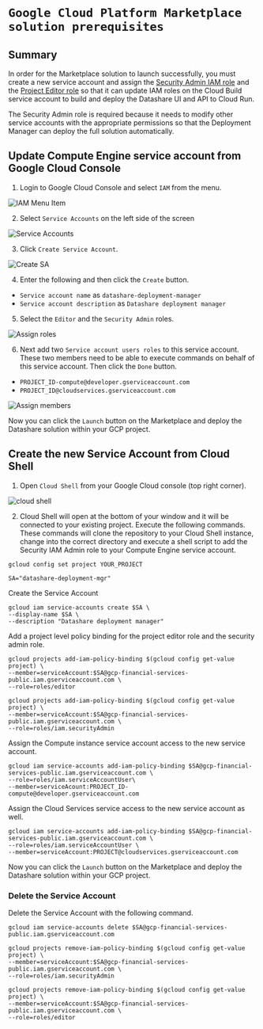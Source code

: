 # ```Google Cloud Platform Marketplace solution prerequisites```
## Summary

In order for the Marketplace solution to launch successfully, you must create a new
service account and assign the [Security Admin IAM role](https://cloud.google.com/iam/docs/understanding-roles#iam-roles)
and the [Project Editor role](https://cloud.google.com/iam/docs/understanding-roles#primitive_role_definitions)
so that it can update IAM roles on the Cloud Build service account
to build and deploy the Datashare UI and API to Cloud Run.

The Security Admin role is required because it needs to modify other service
accounts with the appropriate permissions so that the Deployment Manager can deploy the full
solution automatically. 

##  Update Compute Engine service account from Google Cloud Console
1. Login to Google Cloud Console and select `IAM` from the menu.

![IAM Menu Item](images/IAM.png "IAM Menu Item")

2. Select `Service Accounts` on the left side of the screen

![Service Accounts](images/iam-select-service-account.png)

3. Click `Create Service Account`.

![Create SA](images/iam-create-sa.png)

4. Enter the following and then click the `Create` button. 
* `Service account name` as `datashare-deployment-manager`
* `Service account description` as `Datashare deployment manager`

5. Select the `Editor` and the `Security Admin` roles.

![Assign roles](images/iam-assign-roles-to-sa.png)

6. Next add two `Service account users roles` to this service account.  These two members need to be able to execute commands on behalf of this service account. Then click the `Done` button. 
* `PROJECT_ID-compute@developer.gserviceaccount.com`
* `PROJECT_ID@cloudservices.gserviceaccount.com`

![Assign members](images/iam-assign-members-to-sa.png)

Now you can click the `Launch` button on the Marketplace and deploy the Datashare solution within your GCP project. 

## Create the new Service Account from Cloud Shell
1. Open `Cloud Shell` from your Google Cloud console (top right corner).

![cloud shell](images/cloud-shell.png "cloud shell")


2. Cloud Shell will open at the bottom of your window and it will be connected to your existing project. Execute the following commands.
These commands will clone the repository to your Cloud Shell instance, change into the correct directory and execute a 
shell script to add the Security IAM Admin role to your Compute Engine service account.

```
gcloud config set project YOUR_PROJECT

SA="datashare-deployment-mgr"
```

Create the Service Account
```
gcloud iam service-accounts create $SA \
--display-name $SA \
--description "Datashare deployment manager"
```

Add a project level policy binding for the project editor role and the security admin role. 
```
gcloud projects add-iam-policy-binding $(gcloud config get-value project) \
--member=serviceAccount:$SA@gcp-financial-services-public.iam.gserviceaccount.com \
--role=roles/editor

gcloud projects add-iam-policy-binding $(gcloud config get-value project) \
--member=serviceAccount:$SA@gcp-financial-services-public.iam.gserviceaccount.com \
--role=roles/iam.securityAdmin
```

Assign the Compute instance service account access to the new service account.
```
gcloud iam service-accounts add-iam-policy-binding $SA@gcp-financial-services-public.iam.gserviceaccount.com \
--role=roles/iam.serviceAccountUser\
--member=serviceAcount:PROJECT_ID-compute@developer.gserviceaccount.com
```

Assign the Cloud Services service access to the new service account as well. 
```
gcloud iam service-accounts add-iam-policy-binding $SA@gcp-financial-services-public.iam.gserviceaccount.com \
--role=roles/iam.serviceAccountUser \
--member=serviceAccount:PROJECT@cloudservices.gserviceaccount.com 
```

Now you can click the `Launch` button on the Marketplace and deploy the Datashare solution within your GCP project. 

### Delete the Service Account
Delete the Service Account with the following command. 
```
gcloud iam service-accounts delete $SA@gcp-financial-services-public.iam.gserviceaccount.com
```

```
gcloud projects remove-iam-policy-binding $(gcloud config get-value project) \
--member=serviceAccount:$SA@gcp-financial-services-public.iam.gserviceaccount.com \
--role=roles/iam.securityAdmin

gcloud projects remove-iam-policy-binding $(gcloud config get-value project) \
--member=serviceAccount:$SA@gcp-financial-services-public.iam.gserviceaccount.com \
--role=roles/editor
```